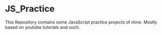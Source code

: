 # JS_Practice

This Repository contains some JavaScript practice projects of mine. Mostly based on youtube tutorials and such.
